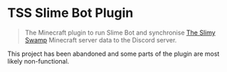 # TSS Slime Bot Plugin

> The Minecraft plugin to run Slime Bot and synchronise [The Slimy Swamp](https://github.com/TheSlimySwamp) Minecraft server data to the Discord server.

This project has been abandoned and some parts of the plugin are most likely non-functional.
